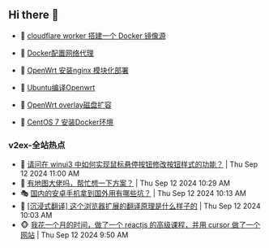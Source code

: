 ## Hi there 👋

<!--
**dkyg666/dkyg666** is a ✨ _special_ ✨ repository because its `README.md` (this file) appears on your GitHub profile.

Here are some ideas to get you started:

- 🔭 I’m currently working on ...
- 🌱 I’m currently learning ...
- 👯 I’m looking to collaborate on ...
- 🤔 I’m looking for help with ...
- 💬 Ask me about ...
- 📫 How to reach me: ...
- 😄 Pronouns: ...
- ⚡ Fun fact: ...
-->

<!-- BLOG-POST-LIST:START -->
- 🦩 [cloudflare worker 搭建一个 Docker 镜像源](http://blog.1996099.xyz/archives/cloudflare-worker-da-jian-yi-ge-docker-jing-xiang-zhan) 

- 🚦 [Docker配置网络代理](http://blog.1996099.xyz/archives/dockerpei-zhi-wang-luo-dai-li) 

- 🫶 [OpenWrt 安装nginx 模块化部署](http://blog.1996099.xyz/archives/openwrt-an-zhuang-nginx-mo-kuai-hua-bu-shu) 

- 🦄 [Ubuntu编译Openwrt](http://blog.1996099.xyz/archives/ubuntuzi-bian-yi-openwrt) 

- 🐻 [OpenWrt overlay磁盘扩容](http://blog.1996099.xyz/archives/openwrt-overlay) 

- 🤖 [CentOS 7 安装Docker环境](http://blog.1996099.xyz/archives/centos-docker) 
<!-- BLOG-POST-LIST:END -->

### v2ex-全站热点
<!-- v2ex:START -->
- 🥸 [请问在 winui3 中如何实现鼠标悬停按钮修改按钮样式的功能？](https://www.v2ex.com/t/1072399#reply0) | Thu Sep 12 2024 11:00 AM
- 🤗 [有地图大佬吗，帮忙想一下方案？](https://www.v2ex.com/t/1072393#reply1) | Thu Sep 12 2024 10:29 AM
- 🎭 [国内的安卓手机拿到国外用有哪些坑？](https://www.v2ex.com/t/1072390#reply5) | Thu Sep 12 2024 10:13 AM
- 🥷 [[沉浸式翻译] 这个浏览器扩展的翻译原理是什么样子的](https://www.v2ex.com/t/1072388#reply11) | Thu Sep 12 2024 10:03 AM
- 🐵 [我花一个月的时间，做了一个 reactjs 的高级课程，并用 cursor 做了一个网站](https://www.v2ex.com/t/1072384#reply10) | Thu Sep 12 2024 9:50 AM<!-- v2ex:END -->


